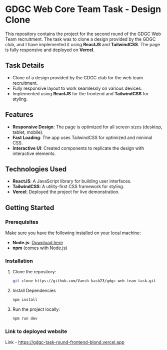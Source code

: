 # GDGC Web Core Team Task - Design Clone

This repository contains the project for the second round of the GDGC Web Team recruitment. The task was to clone a design provided by the GDGC club, and I have implemented it using **ReactJS** and **TailwindCSS**. The page is fully responsive and deployed on **Vercel**.

## Task Details
- Clone of a design provided by the GDGC club for the web team recruitment.
- Fully responsive layout to work seamlessly on various devices.
- Implemented using **ReactJS** for the frontend and **TailwindCSS** for styling.

## Features
- **Responsive Design**: The page is optimized for all screen sizes (desktop, tablet, mobile).
- **Fast Loading**: The app uses TailwindCSS for optimized and minimal CSS.
- **Interactive UI**: Created components to replicate the design with interactive elements.

## Technologies Used
- **ReactJS**: A JavaScript library for building user interfaces.
- **TailwindCSS**: A utility-first CSS framework for styling.
- **Vercel**: Deployed the project for live demonstration.

## Getting Started

### Prerequisites
Make sure you have the following installed on your local machine:
- **Node.js**: [Download here](https://nodejs.org/)
- **npm** (comes with Node.js)

### Installation

1. Clone the repository:
   ```bash
   git clone https://github.com/Vansh-kash23/gdgc-web-team-task.git
   ```
2. Install Dependencies
   ```bash
   npm install
   ```
3. Run the project locally:
   ```bash
   npm run dev
   ```

### Link to deployed website
  Link - https://gdgc-task-round-frontend-blond.vercel.app
